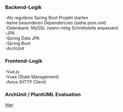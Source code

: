 ### Backend-Logik

-Als reguläres Spring Boot Projekt starten <br>
-keine besonderen Dependencies (siehe pom.xml) <br>
-Datenbank: MySQL (wenn nötig Schnittstelle anpassen)<br>
-JPA<br>
-Spring Data JPA<br>
-Spring Boot<br>
-ArchUnit<br>

### Frontend-Logik

-Vue.js<br>
-Vuex (State Management)<br>
-Axios (HTTP Client)<br>

### ArchUnit / PlantUML Evaluation
[Hier](https://github.com/EricDirla/demo2/tree/master/src/test/java/com/example/demo2)
